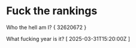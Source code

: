 # Fuck the rankings

Who the hell am I?
{ 32620672 }

What fucking year is it?
[ 2025-03-31T15:20:00Z ]
